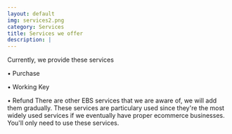 ```yaml
---
layout: default
img: services2.png
category: Services
title: Services we offer
description: |
---
```

Currently, we provide these services

• Purchase

• Working Key

• Refund There are other EBS services that we are aware of, we will add them gradually. These services are particulary used since they're the most widely used services if we eventually have proper ecommerce businesses. You'll only need to use these services.